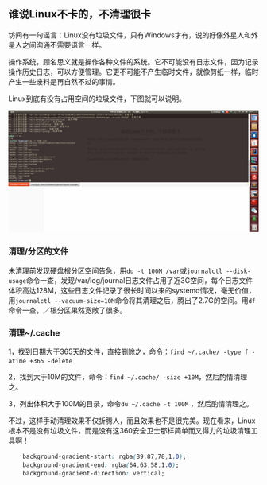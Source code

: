 ## 	谁说Linux不卡的，不清理很卡

坊间有一句谣言：Linux没有垃圾文件，只有Windows才有，说的好像外星人和外星人之间沟通不需要语言一样。

操作系统，顾名思义就是操作各种文件的系统。它不可能没有日志文件，因为记录操作历史日志，可以方便管理。它更不可能不产生临时文件，就像剪纸一样，临时产生一些废料是再自然不过的事情。

Linux到底有没有占用空间的垃圾文件，下图就可以说明。

![1554313351265](assets/1554313351265.png)



### 清理/分区的文件

未清理前发现硬盘根分区空间告急，用`du -t 100M /var`或`journalctl --disk-usage`命令一查，发现/var/log/journal日志文件占用了近3G空间，每个日志文件体积高达128M，这些日志文件记录了很长时间以来的systemd情况，毫无价值，用`journalctl --vacuum-size=10M`命令将其清理之后，腾出了2.7G的空间。用`df`命令一查，／根分区果然宽敞了很多。

### 清理~/.cache

1，找到日期大于365天的文件，直接删除之，命令：`find ~/.cache/ -type f -atime +365 -delete`

2，找到大于10M的文件，命令：`find ~/.cache/ -size +10M`，然后酌情清理之。

3，列出体积大于100M的目录，命令`du ~/.cache -t 100M` ，然后酌情清理之。

不过，这样手动清理效果不仅折腾人，而且效果也不是很完美。现在看来，Linux根本不是没有垃圾文件，而是没有这360安全卫士那样简单而又得力的垃圾清理工具啊！



```css
	background-gradient-start: rgba(89,87,78,1.0);
    background-gradient-end: rgba(64,63,58,1.0);
    background-gradient-direction: vertical;
```

